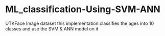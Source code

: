 # ML_classification-Using-SVM-ANN
UTKFace Image dataset
this implementation classifies the ages into 10 classes and use the SVM & ANN model on it
